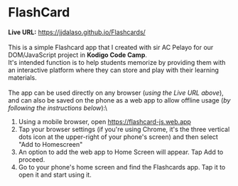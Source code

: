 # FlashCard

**Live URL:** https://jjdalaso.github.io/Flashcards/ \
\
This is a simple Flashcard app that I created with sir AC Pelayo for our DOM/JavaScript project in __Kodigo Code Camp__. \
It's intended function is to help students memorize by providing them with an interactive platform where they can store and play with their learning materials.
\
\
The app can be used directly on any browser (_using the Live URL above_), and can also be saved on the phone as a web app to allow offline usage (_by following the instructions below_):\
1. Using a mobile browser, open https://flashcard-js.web.app
2. Tap your browser settings (if you're using Chrome, it's the three vertical dots icon at the upper-right of your phone's screen) and then select "Add to Homescreen"
3. An option to add the web app to Home Screen will appear. Tap Add to proceed.
4. Go to your phone's home screen and find the Flashcards app. Tap it to open it and start using it.
